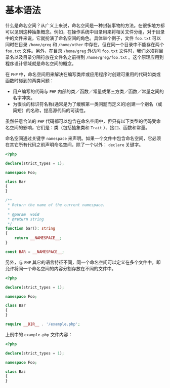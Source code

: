 # 基本语法

什么是命名空间？从广义上来说，命名空间是一种封装事物的方法。在很多地方都可以见到这种抽象概念。例如，在操作系统中目录用来将相关文件分组，对于目录中的文件来说，它就扮演了命名空间的角色。具体举个例子，文件 `foo.txt` 可以同时在目录 `/home/greg` 和 `/home/other` 中存在，但在同一个目录中不能存在两个 `foo.txt` 文件。另外，在目录 `/home/greg` 外访问 `foo.txt` 文件时，我们必须将目录名以及目录分隔符放在文件名之前得到 `/home/greg/foo.txt` 。这个原理应用到程序设计领域就是命名空间的概念。

在 `PHP` 中，命名空间用来解决在编写类库或应用程序时创建可重用的代码如类或函数时碰到的两类问题：

* 用户编写的代码与 `PHP` 内部的类／函数／常量或第三方类／函数／常量之间的名字冲突。
* 为很长的标识符名称(通常是为了缓解第一类问题而定义的)创建一个别名（或简短）的名称，提高源代码的可读性。

虽然任意合法的 `PHP` 代码都可以包含在命名空间中，但只有以下类型的代码受命名空间的影响，它们是：类（包括抽象类和 `Trait` ）、接口、函数和常量。

命名空间通过关键字 `namespace` 来声明。如果一个文件中包含命名空间，它必须在其它所有代码之前声明命名空间，除了一个以外： `declare` 关键字。

```php
<?php

declare(strict_types = 1);

namespace Foo;

class Bar
{
}

/**
 * Return the name of the current namespace.
 *
 * @param  void
 * @return string
 */
function bar(): string
{
    return __NAMESPACE__;
}

const BAR = __NAMESPACE__;

```

另外，与 `PHP` 其它的语言特征不同，同一个命名空间可以定义在多个文件中，即允许将同一个命名空间的内容分割存放在不同的文件中。

```php
<?php

declare(strict_types = 1);

namespace Foo;

class Bar
{
}

require __DIR__ . '/example.php';

```

上例中的 `example.php` 文件内容：

```php
<?php

declare(strict_types = 1);

namespace Foo;

class Baz
{
}

```

